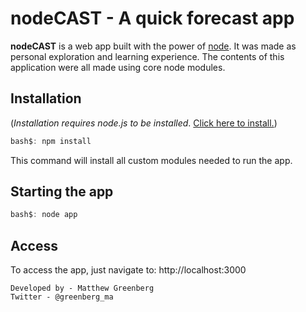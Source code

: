 # **nodeCAST** - A quick forecast app

**nodeCAST** is a web app built with the power of [node](http://nodejs.org). It was made as personal exploration and learning experience. The contents of this application were all made using core node modules.

## Installation
(_Installation requires node.js to be installed_. [Click here to install.](http://nodejs.org))
```Javascript
bash$: npm install
```
This command will install all custom modules needed to run the app.

## Starting the app
```Javascript
bash$: node app
```

## Access
To access the app, just navigate to: http://localhost:3000

```
Developed by - Matthew Greenberg
Twitter - @greenberg_ma
```